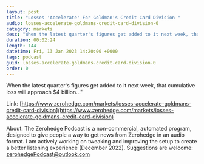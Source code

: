 ```yaml
---
layout: post
title: "Losses 'Accelerate' For Goldman's Credit-Card Division "
audio: losses-accelerate-goldmans-credit-card-division-0
category: markets
desc: "When the latest quarter's figures get added to it next week, that cumulative loss will approach $4 billion...&quot; "
duration: 00:02:24
length: 144
datetime: Fri, 13 Jan 2023 14:20:00 +0000
tags: podcast
guid: losses-accelerate-goldmans-credit-card-division-0
order: 0
---
```

When the latest quarter's figures get added to it next week, that cumulative loss will approach $4 billion...&quot; 

Link: [https://www.zerohedge.com/markets/losses-accelerate-goldmans-credit-card-division](https://www.zerohedge.com/markets/losses-accelerate-goldmans-credit-card-division)

About: The Zerohedge Podcast is a non-commercial, automated program, designed to give people a way to get news from Zerohedge in an audio format.  I am actively working on tweaking and improving the setup to create a better listening experience (December 2022).  Suggestions are welcome: [zerohedgePodcast@outlook.com](mailto:zerohedgePodcast@outlook.com)